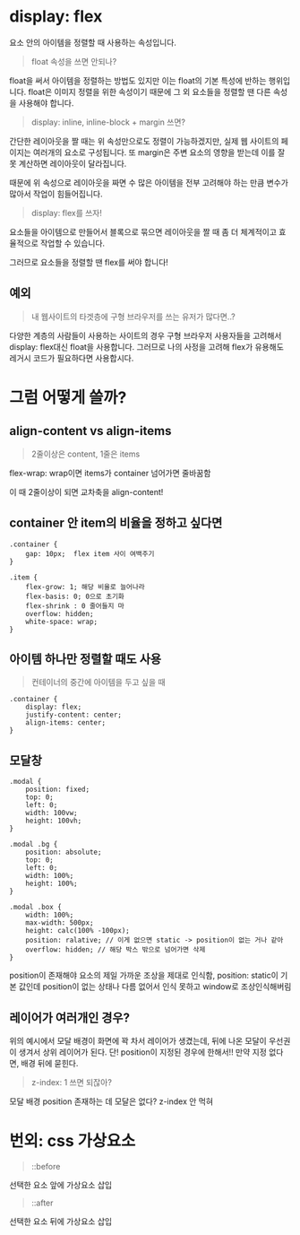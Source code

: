 # display: flex

요소 안의 아이템을 정렬할 때 사용하는 속성입니다. 

> float 속성을 쓰면 안되나?

float을 써서 아이템을 정렬하는 방법도 있지만 이는 float의 기본 특성에 반하는 행위입니다. 
float은 이미지 정렬을 위한 속성이기 때문에 그 외 요소들을 정렬할 땐 다른 속성을 사용해야 합니다.

> display: inline, inline-block + margin 쓰면?

간단한 레이아웃을 짤 때는 위 속성만으로도 정렬이 가능하겠지만, 실제 웹 사이트의 페이지는 여러개의 요소로 구성됩니다.
또 margin은 주변 요소의 영향을 받는데 이를 잘 못 계산하면 레이아웃이 달라집니다.

때문에 위 속성으로 레이아웃을 짜면 수 많은 아이템을 전부 고려해야 하는 만큼 변수가 많아서 작업이 힘들어집니다.

> display: flex를 쓰자!

요소들을 아이템으로 만들어서 블록으로 묶으면 레이아웃을 짤 때 좀 더 체계적이고 효율적으로 작업할 수 있습니다. 

그러므로 요소들을 정렬할 땐 flex를 써야 합니다!

## 예외

> 내 웹사이트의 타겟층에 구형 브라우저를 쓰는 유저가 많다면..?

다양한 계층의 사람들이 사용하는 사이트의 경우 구형 브라우저 사용자들을 고려해서 display: flex대신 float을 사용합니다. 
그러므로 나의 사정을 고려해 flex가 유용해도 레거시 코드가 필요하다면 사용합시다.


# 그럼 어떻게 쓸까?

## align-content vs align-items

> 2줄이상은 content, 1줄은 items

flex-wrap: wrap이면 items가 container 넘어가면 줄바꿈함

이 때 2줄이상이 되면 교차축을 align-content!

## container 안 item의 비율을 정하고 싶다면

```
.container {
    gap: 10px;  flex item 사이 여백주기
}

.item {
    flex-grow: 1; 해당 비율로 늘어나라
    flex-basis: 0; 0으로 초기화
    flex-shrink : 0 줄어들지 마
    overflow: hidden;
    white-space: wrap;
}
```

## 아이템 하나만 정렬할 때도 사용

> 컨테이너의 중간에 아이템을 두고 싶을 때

```
.container {
    display: flex;
    justify-content: center;
    align-items: center;
}

```

## 모달창

```
.modal {
    position: fixed;
    top: 0;
    left: 0;
    width: 100vw;
    height: 100vh;
}

.modal .bg {
    position: absolute;
    top: 0;
    left: 0;
    width: 100%;
    height: 100%;
}

.modal .box {
    width: 100%;
    max-width: 500px;
    height: calc(100% -100px);
    position: ralative; // 이게 없으면 static -> position이 없는 거나 같아
    overflow: hidden; // 해당 박스 밖으로 넘어가면 삭제
}
```

position이 존재해야 요소의 제일 가까운 조상을 제대로 인식함, position: static이 기본 값인데 position이 없는 상태나 다름 없어서 인식 못하고 window로 조상인식해버림

## 레이어가 여러개인 경우? 

위의 예시에서 모달 배경이 화면에 꽉 차서 레이어가 생겼는데, 뒤에 나온 모달이 우선권이 생겨서 상위 레이어가 된다. 단!  position이 지정된 경우에 한해서!!
만약 지정 없다면, 배경 뒤에 묻힌다. 

> z-index: 1 쓰면 되잖아?

모달 배경 position 존재하는 데 모달은 없다? z-index 안 먹혀


# 번외: css 가상요소 

> ::before

선택한 요소 앞에 가상요소 삽입

> ::after

선택한 요소 뒤에 가상요소 삽입




